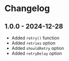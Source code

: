 # Changelog

## 1.0.0 - 2024-12-28

- Added `retry()` function
- Added `retries` option
- Added `shouldRetry` option
- Added `retryDelay` option
